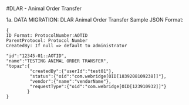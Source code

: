 #DLAR - Animal Order Transfer

1a. DATA MIGRATION: DLAR Animal Order Transfer Sample JSON Format:
 ```
{
 ID Format: ProtocolNumber:AOTID
 ParentProtocol: Protocol Number
 CreatedBy: If null => default to administrator

 "id":"12345-01::AOTID",
 "name":"TESTING ANIMAL ORDER TRANSFER",
 "topaz":{
 		  "createdBy":{"userId":"test01"},
 		  "status":{"oid":"com.webridge[OID[1839208109238]]"},
 		  "vendor":{"name":"vendorName"},
 		  "requestType":{"oid":"com.webridge[OID[123910932]]"}
 		 }
 }

 ```